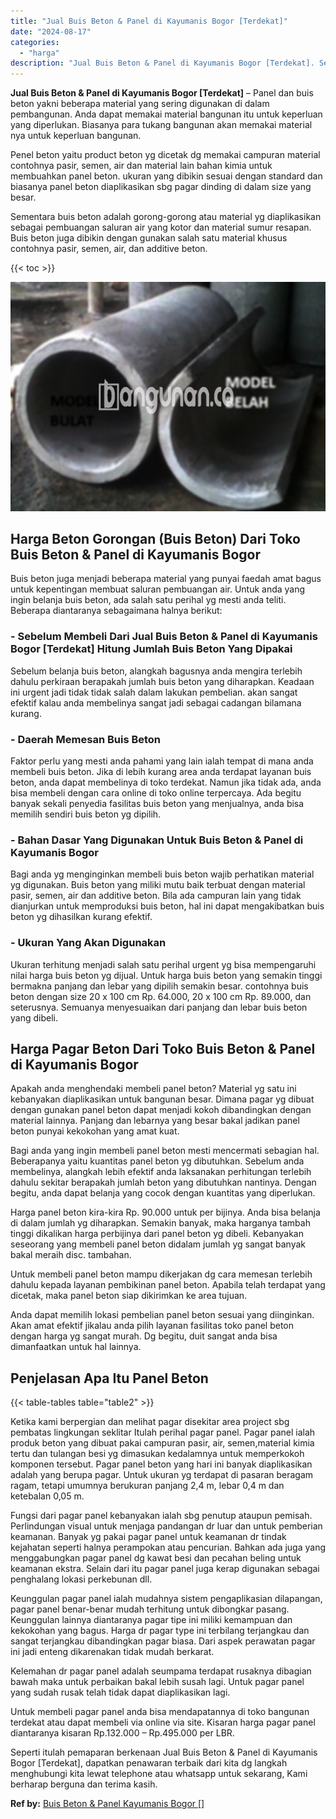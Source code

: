 ```yaml
---
title: "Jual Buis Beton & Panel di Kayumanis Bogor [Terdekat]"
date: "2024-08-17"
categories: 
  - "harga"
description: "Jual Buis Beton & Panel di Kayumanis Bogor [Terdekat]. Seperti itulah pemaparan berkenaan Jual Buis Beton & Panel di Kayumanis Bogor [Terdekat], dapatkan p..."
---
```


**Jual Buis Beton & Panel di Kayumanis Bogor \[Terdekat\]** – Panel dan buis beton yakni beberapa material yang sering digunakan di dalam pembangunan. Anda dapat memakai material bangunan itu untuk keperluan yang diperlukan. Biasanya para tukang bangunan akan memakai material nya untuk keperluan bangunan.

Penel beton yaitu product beton yg dicetak dg memakai campuran material contohnya pasir, semen, air dan material lain bahan kimia untuk membuahkan panel beton. ukuran yang dibikin sesuai dengan standard dan biasanya panel beton diaplikasikan sbg pagar dinding di dalam size yang besar.

Sementara buis beton adalah gorong-gorong atau material yg diaplikasikan sebagai pembuangan saluran air yang kotor dan material sumur resapan. Buis beton juga dibikin dengan gunakan salah satu material khusus contohnya pasir, semen, air, dan additive beton.

{{< toc >}}

![Jual Buis Beton & Panel di Kayumanis Bogor [Terdekat]](/images/jual-panel-buis-beton-murah-08.png)

## Harga Beton Gorongan (Buis Beton) Dari Toko Buis Beton & Panel di Kayumanis Bogor

Buis beton juga menjadi beberapa material yang punyai faedah amat bagus untuk kepentingan membuat saluran pembuangan air. Untuk anda yang ingin belanja buis beton, ada salah satu perihal yg mesti anda teliti. Beberapa diantaranya sebagaimana halnya berikut:

### \- Sebelum Membeli Dari Jual Buis Beton & Panel di Kayumanis Bogor \[Terdekat\] Hitung Jumlah Buis Beton Yang Dipakai

Sebelum belanja buis beton, alangkah bagusnya anda mengira terlebih dahulu perkiraan berapakah jumlah buis beton yang diharapkan. Keadaan ini urgent jadi tidak tidak salah dalam lakukan pembelian. akan sangat efektif kalau anda membelinya sangat jadi sebagai cadangan bilamana kurang.

### \- Daerah Memesan Buis Beton

Faktor perlu yang mesti anda pahami yang lain ialah tempat di mana anda membeli buis beton. Jika di lebih kurang area anda terdapat layanan buis beton, anda dapat membelinya di toko terdekat. Namun jika tidak ada, anda bisa membeli dengan cara online di toko online terpercaya. Ada begitu banyak sekali penyedia fasilitas buis beton yang menjualnya, anda bisa memilih sendiri buis beton yg dipilih.

### \- Bahan Dasar Yang Digunakan Untuk Buis Beton & Panel di Kayumanis Bogor

Bagi anda yg menginginkan membeli buis beton wajib perhatikan material yg digunakan. Buis beton yang miliki mutu baik terbuat dengan material pasir, semen, air dan additive beton. Bila ada campuran lain yang tidak dianjurkan untuk memproduksi buis beton, hal ini dapat mengakibatkan buis beton yg dihasilkan kurang efektif.

### \- Ukuran Yang Akan Digunakan

Ukuran terhitung menjadi salah satu perihal urgent yg bisa mempengaruhi nilai harga buis beton yg dijual. Untuk harga buis beton yang semakin tinggi bermakna panjang dan lebar yang dipilih semakin besar. contohnya buis beton dengan size 20 x 100 cm Rp. 64.000, 20 x 100 cm Rp. 89.000, dan seterusnya. Semuanya menyesuaikan dari panjang dan lebar buis beton yang dibeli.

## Harga Pagar Beton Dari Toko Buis Beton & Panel di Kayumanis Bogor

Apakah anda menghendaki membeli panel beton? Material yg satu ini kebanyakan diaplikasikan untuk bangunan besar. Dimana pagar yg dibuat dengan gunakan panel beton dapat menjadi kokoh dibandingkan dengan material lainnya. Panjang dan lebarnya yang besar bakal jadikan panel beton punyai kekokohan yang amat kuat.

Bagi anda yang ingin membeli panel beton mesti mencermati sebagian hal. Beberapanya yaitu kuantitas panel beton yg dibutuhkan. Sebelum anda membelinya, alangkah lebih efektif anda laksanakan perhitungan terlebih dahulu sekitar berapakah jumlah beton yang dibutuhkan nantinya. Dengan begitu, anda dapat belanja yang cocok dengan kuantitas yang diperlukan.

Harga panel beton kira-kira Rp. 90.000 untuk per bijinya. Anda bisa belanja di dalam jumlah yg diharapkan. Semakin banyak, maka harganya tambah tinggi dikalikan harga perbijinya dari panel beton yg dibeli. Kebanyakan seseorang yang membeli panel beton didalam jumlah yg sangat banyak bakal meraih disc. tambahan.

Untuk membeli panel beton mampu dikerjakan dg cara memesan terlebih dahulu kepada layanan pembikinan panel beton. Apabila telah terdapat yang dicetak, maka panel beton siap dikirimkan ke area tujuan.

Anda dapat memilih lokasi pembelian panel beton sesuai yang diinginkan. Akan amat efektif jikalau anda pilih layanan fasilitas toko panel beton dengan harga yg sangat murah. Dg begitu, duit sangat anda bisa dimanfaatkan untuk hal lainnya.

## Penjelasan Apa Itu Panel Beton

{{< table-tables table="table2" >}}

Ketika kami berpergian dan melihat pagar disekitar area project sbg pembatas lingkungan seklitar Itulah perihal pagar panel. Pagar panel ialah produk beton yang dibuat pakai campuran pasir, air, semen,material kimia tertu dan tulangan besi yg dimasukan kedalamnya untuk memperkokoh komponen tersebut. Pagar panel beton yang hari ini banyak diaplikasikan adalah yang berupa pagar. Untuk ukuran yg terdapat di pasaran beragam ragam, tetapi umumnya berukuran panjang 2,4 m, lebar 0,4 m dan ketebalan 0,05 m.

Fungsi dari pagar panel kebanyakan ialah sbg penutup ataupun pemisah. Perlindungan visual untuk menjaga pandangan dr luar dan untuk pemberian keamanan. Banyak yg pakai pagar panel untuk keamanan dr tindak kejahatan seperti halnya perampokan atau pencurian. Bahkan ada juga yang menggabungkan pagar panel dg kawat besi dan pecahan beling untuk keamanan ekstra. Selain dari itu pagar panel juga kerap digunakan sebagai penghalang lokasi perkebunan dll.

Keunggulan pagar panel ialah mudahnya sistem pengaplikasian dilapangan, pagar panel benar-benar mudah terhitung untuk dibongkar pasang. Keunggulan lainnya diantaranya pagar tipe ini miliki kemampuan dan kekokohan yang bagus. Harga dr pagar type ini terbilang terjangkau dan sangat terjangkau dibandingkan pagar biasa. Dari aspek perawatan pagar ini jadi enteng dikarenakan tidak mudah berkarat.

Kelemahan dr pagar panel adalah seumpama terdapat rusaknya dibagian bawah maka untuk perbaikan bakal lebih susah lagi. Untuk pagar panel yang sudah rusak telah tidak dapat diaplikasikan lagi.

Untuk membeli pagar panel anda bisa mendapatannya di toko bangunan terdekat atau dapat membeli via online via site. Kisaran harga pagar panel diantaranya kisaran Rp.132.000 – Rp.495.000 per LBR.

Seperti itulah pemaparan berkenaan Jual Buis Beton & Panel di Kayumanis Bogor \[Terdekat\], dapatkan penawaran terbaik dari kita dg langkah menghubungi kita lewat telephone atau whatsapp untuk sekarang, Kami berharap berguna dan terima kasih.

**Ref by:** [Buis Beton & Panel Kayumanis Bogor []](https://id.wikipedia.org/wiki/Buis)

